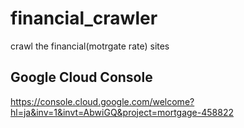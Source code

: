 # financial_crawler
crawl the financial(motrgate rate) sites

## Google Cloud Console

https://console.cloud.google.com/welcome?hl=ja&inv=1&invt=AbwiGQ&project=mortgage-458822


